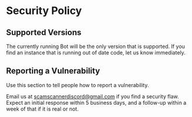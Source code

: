# Security Policy

## Supported Versions

The currently running Bot will be the only version that is supported. If you find an instance that is running out of date code, let us know immediately.

## Reporting a Vulnerability

Use this section to tell people how to report a vulnerability.

Email us at [scamscannerdiscord@gmail.com](mailto:scamscannerdiscord@gmail.com) if you find a security flaw. Expect an initial response within 5 business days, and a follow-up within a week of that if it is real or not.
